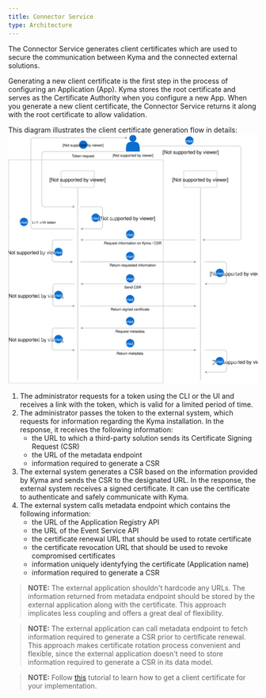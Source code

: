```yaml
---
title: Connector Service
type: Architecture
---
```


The Connector Service generates client certificates which are used to secure the communication between Kyma and the connected external solutions.        

Generating a new client certificate is the first step in the process of configuring an Application (App). Kyma stores the root certificate and serves as the Certificate Authority when you configure a new App. When you generate a new client certificate, the Connector Service returns it along with the root certificate to allow validation.  

This diagram illustrates the client certificate generation flow in details:
![Client certificate generation operation flow](./assets/002-automatic-configuration.svg)

1. The administrator requests for a token using the CLI or the UI and receives a link with the token, which is valid for a limited period of time.
2. The administrator passes the token to the external system, which requests for information regarding the Kyma installation. In the response, it receives the following information:
    - the URL to which a third-party solution sends its Certificate Signing Request (CSR)
    - the URL of the metadata endpoint
    - information required to generate a CSR
3. The external system generates a CSR based on the information provided by Kyma and sends the CSR to the designated URL. In the response, the external system receives a signed certificate. It can use the certificate to authenticate and safely communicate with Kyma.
4. The external system calls metadata endpoint which contains the following information:
    - the URL of the Application Registry API
    - the URL of the Event Service API
    - the certificate renewal URL that should be used to rotate certificate
    - the certificate revocation URL that should be used to revoke compromised certificates
    - information uniquely identyfying the certificate (Application name)
    - information required to generate a CSR  

>**NOTE:** The external application shouldn't hardcode any URLs. The information returned from metadata endpoint should be stored by the external application along with the certificate. This approach implicates less coupling and offers a great deal of flexibility. 

>**NOTE:**  The external application can call metadata endpoint to fetch information required to generate a CSR prior to certificate renewal. This approach makes certificate rotation process convenient and flexible, since the external application doesn't need to store information required to generate a CSR in its data model.     

>**NOTE:** Follow [this](#tutorials-get-the-client-certificate) tutorial to learn how to get a client certificate for your implementation.

